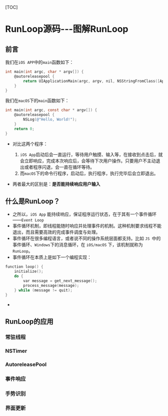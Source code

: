 [TOC]

# RunLoop源码---图解RunLoop

## 前言

我们在`iOS APP`中的`main`函数如下：

```objective-c
int main(int argc, char * argv[]) {
    @autoreleasepool {
        return UIApplicationMain(argc, argv, nil, NSStringFromClass([AppDelegate class]));
    }
}
```

我们在`macOS`下的`main`函数如下：

```objective-c
int main(int argc, const char * argv[]) {
    @autoreleasepool {
        NSLog(@"Hello, World!");
    }
    return 0;
}
```

- 对比这两个程序：
  1. `iOS App`启动后会一直运行，等待用户触摸、输入等，在接收到点击后，就会立即响应，完成本次响应后，会等待下次用户操作。只要用户不主动退出或者程序闪退，会一直在循环等待。
  2. 而`macOS`下的命令行程序，启动后，执行程序，执行完毕后会立即退出。

- 两者最大的区别是：**是否能持续响应用户输入**

## 什么是RunLoop？

- 之所以，`iOS App` 能持续响应，保证程序运行状态，在于其有一个事件循环——`Event Loop`
- 事件循环机制，即线程能随时响应并处理事件的机制。这种机制要求线程不能退出，而且需要高效的完成事件调度与处理。
- 事件循环在很多编程语言，或者说不同的操作系统层面都支持。比如 `JS `中的事件循环、`Windows`下的消息循环，在 `iOS/macOS` 下，该机制就称为 `RunLoop`。
- 事件循环在本质上是如下一个编程实现：

```objective-c
function loop() {
    initialize();
    do {
        var message = get_next_message();
        process_message(message);
    } while (message != quit);
}
```

- 

## RunLoop的应用

### 常驻线程

### NSTimer

### AutoreleasePool

### 事件响应

### 手势识别

### 界面更新

